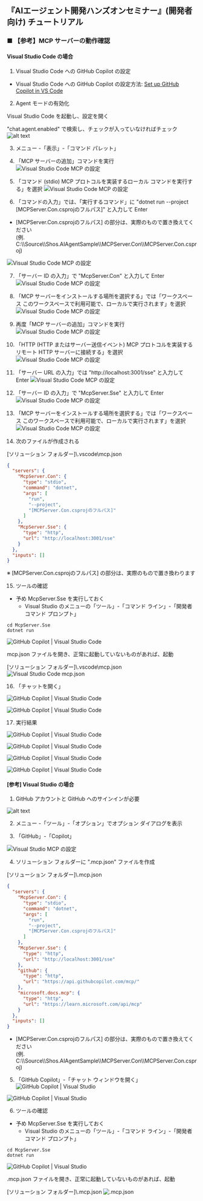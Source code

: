 ## 『AIエージェント開発ハンズオンセミナー』(開発者向け) チュートリアル

### ■ 【参考】MCP サーバーの動作確認

#### Visual Studio Code の場合

1. Visual Studio Code への GitHub Copilot の設定

- Visual Studio Code への GitHub Copilot の設定方法: [Set up GitHub Copilot in VS Code](https://code.visualstudio.com/docs/copilot/setup)

2. Agent モードの有効化

Visual Studio Code を起動し、設定を開く

\"chat.agent.enabled\" で検索し、チェックが入っていなければチェック
![alt text](./Images/vscode_agentmode.png)

3. メニュー -「表示」-「コマンド パレット」

1. 「MCP サーバーの追加」コマンドを実行
![Visual Studio Code MCP の設定](./Images/vscode_mcp_1.png)

1. 「コマンド (stdio) MCP プロトコルを実装するローカル コマンドを実行する」を選択
![Visual Studio Code MCP の設定](./Images/vscode_mcp_2.png)

1. 「コマンドの入力」では、「実行するコマンド」に \"dotnet  run --project [MCPServer\.Con\.csprojのフルパス]\" と入力して Enter
- [MCPServer\.Con\.csprojのフルパス] の部分は、実際のもので置き換えてください<br>
  (例. C:\\\\Source\\\\Shos.AIAgentSample\\\\MCPServer.Con\\\\MCPServer.Con.csproj)

![Visual Studio Code MCP の設定](./Images/vscode_mcp_3.png)

7. 「サーバー ID の入力」で \"McpServer.Con\" と入力して Enter
![Visual Studio Code MCP の設定](./Images/vscode_mcp_4.png)

1. 「MCP サーバーをインストールする場所を選択する」では「ワークスペース このワークスペースで利用可能で、ローカルで実行されます」を選択
![Visual Studio Code MCP の設定](./Images/vscode_mcp_5.png)

1. 再度「MCP サーバーの追加」コマンドを実行
![Visual Studio Code MCP の設定](./Images/vscode_mcp_1.png)

1. 「HTTP (HTTP またはサーバー送信イベント) MCP プロトコルを実装するリモート HTTP サーバーに接続する」を選択
![Visual Studio Code MCP の設定](./Images/vscode_mcp_6.png)

1. 「サーバー URL の入力」では \"http://localhost:3001/sse\" と入力して Enter
![Visual Studio Code MCP の設定](./Images/vscode_mcp_7.png)

1. 「サーバー ID の入力」で \"McpServer.Sse\" と入力して Enter
![Visual Studio Code MCP の設定](./Images/vscode_mcp_8.png)

1. 「MCP サーバーをインストールする場所を選択する」では「ワークスペース このワークスペースで利用可能で、ローカルで実行されます」を選択
![Visual Studio Code MCP の設定](./Images/vscode_mcp_5.png)

1. 次のファイルが作成される

[ソリューション フォルダー]\\\.vscode\\mcp\.json
```json
{
  "servers": {
    "McpServer.Con": {
      "type": "stdio",
      "command": "dotnet",
      "args": [
        "run",
        "--project",
        "[MCPServer.Con.csprojのフルパス]"
      ]
    },
    "McpServer.Sse": {
      "type": "http",
      "url": "http://localhost:3001/sse"
    }
  },
  "inputs": []
}
```
※ [MCPServer\.Con\.csprojのフルパス] の部分は、実際のもので置き換わります

15. ツールの確認

- 予め McpServer\.Sse を実行しておく
  - Visual Studio のメニューの「ツール」-「コマンド ライン」-「開発者コマンド プロンプト」
```console
cd McpServer.Sse
dotnet run
```

![GitHub Copilot | Visual Studio Code](./Images/vscode_github_copilot_1.png)

mcp\.json ファイルを開き、正常に起動していないものがあれば、起動

[ソリューション フォルダー]\\\.vscode\\mcp\.json
![Visual Studio Code mcp.json](./Images/vscode_mcp_json.png)

16. 「チャットを開く」

![GitHub Copilot | Visual Studio Code](./Images/vscode_github_copilot_2.png)

![GitHub Copilot | Visual Studio Code](./Images/vscode_github_copilot_3.png)

17.  実行結果

![GitHub Copilot | Visual Studio Code](./Images/vscode_github_copilot_4.png)

![GitHub Copilot | Visual Studio Code](./Images/vscode_github_copilot_5.png)

![GitHub Copilot | Visual Studio Code](./Images/vscode_github_copilot_6.png)

![GitHub Copilot | Visual Studio Code](./Images/vscode_github_copilot_7.png)


#### [参考] Visual Studio の場合

1. GitHub アカウントと GitHub へのサインインが必要

![alt text](./Images/vs_account.png)

2. メニュー -「ツール」-「オプション」でオプション ダイアログを表示

3. 「GitHub」-「Copilot」

![Visual Studio MCP の設定](./Images/vs_mcp_1.png)

4. ソリューション フォルダーに \"\.mcp\.json\" ファイルを作成

[ソリューション フォルダー]\\\.mcp\.json
```json
{
  "servers": {
    "McpServer.Con": {
      "type": "stdio",
      "command": "dotnet",
      "args": [
        "run",
        "--project",
        "[MCPServer.Con.csprojのフルパス]"
      ]
    },
    "McpServer.Sse": {
      "type": "http",
      "url": "http://localhost:3001/sse"
    },
    "github": {
      "type": "http",
      "url": "https://api.githubcopilot.com/mcp/"
    },
    "microsoft.docs.mcp": {
      "type": "http",
      "url": "https://learn.microsoft.com/api/mcp"
    }
  },
  "inputs": []
}

```
- [MCPServer\.Con\.csprojのフルパス] の部分は、実際のもので置き換えてください<br>
  (例. C:\\\\Source\\\\Shos.AIAgentSample\\\\MCPServer.Con\\\\MCPServer.Con.csproj)

5. 「GitHub Copilot」-「チャット ウィンドウを開く」
![GitHub Copilot | Visual Studio](./Images/vs_github_copilot_1.png)

![GitHub Copilot | Visual Studio](./Images/vs_github_copilot_2.png)

6. ツールの確認

- 予め McpServer\.Sse を実行しておく
  - Visual Studio のメニューの「ツール」-「コマンド ライン」-「開発者コマンド プロンプト」
```console
cd McpServer.Sse
dotnet run
```

![GitHub Copilot | Visual Studio](./Images/vs_github_copilot_3.png)

\.mcp\.json ファイルを開き、正常に起動していないものがあれば、起動

[ソリューション フォルダー]\\\.mcp\.json
![.mcp.json](./Images/vs_mcp_json.png)
